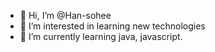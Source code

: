- 👋 Hi, I’m @Han-sohee
- 👀 I’m interested in learning new technologies
- 🌱 I’m currently learning java, javascript.


<!---
Han-sohee/Han-sohee is a ✨ special ✨ repository because its `README.md` (this file) appears on your GitHub profile.
You can click the Preview link to take a look at your changes.
--->
